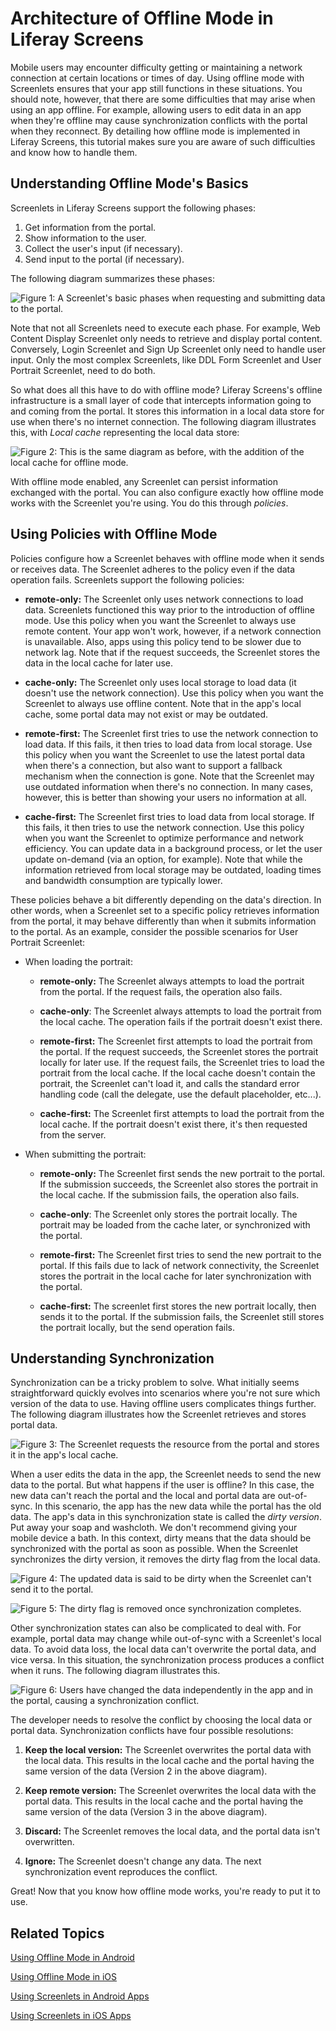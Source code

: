 # Architecture of Offline Mode in Liferay Screens [](id=architecture-of-offline-mode-in-liferay-screens)

Mobile users may encounter difficulty getting or maintaining a network 
connection at certain locations or times of day. Using offline mode with 
Screenlets ensures that your app still functions in these situations. You should 
note, however, that there are some difficulties that may arise when using an app 
offline. For example, allowing users to edit data in an app when they're offline 
may cause synchronization conflicts with the portal when they reconnect. By 
detailing how offline mode is implemented in Liferay Screens, this tutorial 
makes sure you are aware of such difficulties and know how to handle them.

## Understanding Offline Mode's Basics [](id=understanding-offline-modes-basics)

Screenlets in Liferay Screens support the following phases: 

1. Get information from the portal.
2. Show information to the user.
3. Collect the user's input (if necessary).
4. Send input to the portal (if necessary).

The following diagram summarizes these phases:

![Figure 1: A Screenlet's basic phases when requesting and submitting data to the portal.](../../images/screens-offline-01.png)

Note that not all Screenlets need to execute each phase. For example, Web 
Content Display Screenlet only needs to retrieve and display portal content. 
Conversely, Login Screenlet and Sign Up Screenlet only need to handle user 
input. Only the most complex Screenlets, like DDL Form Screenlet and User 
Portrait Screenlet, need to do both. 

So what does all this have to do with offline mode? Liferay Screens's offline 
infrastructure is a small layer of code that intercepts information going to and 
coming from the portal. It stores this information in a local data store for use 
when there's no internet connection. The following diagram illustrates this, 
with *Local cache* representing the local data store:

![Figure 2: This is the same diagram as before, with the addition of the local cache for offline mode.](../../images/screens-offline-02.png)

With offline mode enabled, any Screenlet can persist information exchanged with 
the portal. You can also configure exactly how offline mode works with the 
Screenlet you're using. You do this through *policies*.

## Using Policies with Offline Mode [](id=using-policies-with-offline-mode)

Policies configure how a Screenlet behaves with offline mode when it sends or 
receives data. The Screenlet adheres to the policy even if the data operation 
fails. Screenlets support the following policies:

- **remote-only:** The Screenlet only uses network connections to load data. 
Screenlets functioned this way prior to the introduction of offline mode. Use 
this policy when you want the Screenlet to always use remote content. Your app 
won't work, however, if a network connection is unavailable. Also, apps using 
this policy tend to be slower due to network lag. Note that if the request 
succeeds, the Screenlet stores the data in the local cache for later use.

- **cache-only:** The Screenlet only uses local storage to load data (it doesn't 
use the network connection). Use this policy when you want the Screenlet to 
always use offline content. Note that in the app's local cache, some portal data 
may not exist or may be outdated.

- **remote-first:** The Screenlet first tries to use the network connection to 
load data. If this fails, it then tries to load data from local storage. Use 
this policy when you want the Screenlet to use the latest portal data when 
there's a connection, but also want to support a fallback mechanism when the 
connection is gone. Note that the Screenlet may use outdated information when 
there's no connection. In many cases, however, this is better than showing your 
users no information at all.

- **cache-first:** The Screenlet first tries to load data from local storage. If 
this fails, it then tries to use the network connection. Use this policy when 
you want the Screenlet to optimize performance and network efficiency. You can 
update data in a background process, or let the user update on-demand (via an 
option, for example). Note that while the information retrieved from local 
storage may be outdated, loading times and bandwidth consumption are typically 
lower.

These policies behave a bit differently depending on the data's direction. In 
other words, when a Screenlet set to a specific policy retrieves information 
from the portal, it may behave differently than when it submits information to 
the portal. As an example, consider the possible scenarios for User Portrait 
Screenlet: 

- When loading the portrait:
    - **remote-only:** The Screenlet always attempts to load the portrait from 
    the portal. If the request fails, the operation also fails.
    
    - **cache-only**: The Screenlet always attempts to load the portrait from 
    the local cache. The operation fails if the portrait doesn't exist there.
    
    - **remote-first:** The Screenlet first attempts to load the portrait from 
    the portal. If the request succeeds, the Screenlet stores the portrait 
    locally for later use. If the request fails, the Screenlet tries to load the 
    portrait from the local cache. If the local cache doesn't contain the 
    portrait, the Screenlet can't load it, and calls the standard error handling 
    code (call the delegate, use the default placeholder, etc...). 
    
    - **cache-first:** The Screenlet first attempts to load the portrait from 
    the local cache. If the portrait doesn't exist there, it's then requested 
    from the server.

- When submitting the portrait:
    - **remote-only:** The Screenlet first sends the new portrait to the portal. 
    If the submission succeeds, the Screenlet also stores the portrait in the 
    local cache. If the submission fails, the operation also fails.
    
    - **cache-only**: The Screenlet only stores the portrait locally. The 
    portrait may be loaded from the cache later, or synchronized with the 
    portal.
    
    - **remote-first:** The Screenlet first tries to send the new portrait to 
    the portal. If this fails due to lack of network connectivity, the Screenlet 
    stores the portrait in the local cache for later synchronization with the 
    portal.
    
    - **cache-first:** The screenlet first stores the new portrait locally, then 
    sends it to the portal. If the submission fails, the Screenlet still stores 
    the portrait locally, but the send operation fails.

## Understanding Synchronization [](id=understanding-synchronization)

Synchronization can be a tricky problem to solve. What initially seems 
straightforward quickly evolves into scenarios where you're not sure which 
version of the data to use. Having offline users complicates things further. The 
following diagram illustrates how the Screenlet retrieves and stores portal 
data. 

![Figure 3: The Screenlet requests the resource from the portal and stores it in the app's local cache.](../../images/screens-offline-03.png)

When a user edits the data in the app, the Screenlet needs to send the new data 
to the portal. But what happens if the user is offline? In this case, the new 
data can't reach the portal and the local and portal data are out-of-sync. In 
this scenario, the app has the new data while the portal has the old data. The 
app's data in this synchronization state is called the *dirty version*. Put away 
your soap and washcloth. We don't recommend giving your mobile device a bath. In 
this context, dirty means that the data should be synchronized with the portal 
as soon as possible. When the Screenlet synchronizes the dirty version, it 
removes the dirty flag from the local data. 

![Figure 4: The updated data is said to be dirty when the Screenlet can't send it to the portal.](../../images/screens-offline-04.png)

![Figure 5: The dirty flag is removed once synchronization completes.](../../images/screens-offline-05.png)

Other synchronization states can also be complicated to deal with. For example, 
portal data may change while out-of-sync with a Screenlet's local data. To avoid 
data loss, the local data can't overwrite the portal data, and vice versa. In 
this situation, the synchronization process produces a conflict when it runs. 
The following diagram illustrates this.

![Figure 6: Users have changed the data independently in the app and in the portal, causing a synchronization conflict.](../../images/screens-offline-06.png)

The developer needs to resolve the conflict by choosing the local data or portal 
data. Synchronization conflicts have four possible resolutions:

1. **Keep the local version:** The Screenlet overwrites the portal data with the 
local data. This results in the local cache and the portal having the same 
version of the data (Version 2 in the above diagram).

2. **Keep remote version:** The Screenlet overwrites the local data with the 
portal data. This results in the local cache and the portal having the same 
version of the data (Version 3 in the above diagram).

3. **Discard:** The Screenlet removes the local data, and the portal data isn't 
overwritten.

4. **Ignore:** The Screenlet doesn't change any data. The next synchronization 
event reproduces the conflict.

Great! Now that you know how offline mode works, you're ready to put it to use.

## Related Topics [](id=related-topics)

[Using Offline Mode in Android](/develop/tutorials/-/knowledge_base/6-2/using-offline-mode-in-android)

[Using Offline Mode in iOS](/develop/tutorials/-/knowledge_base/6-2/using-offline-mode-in-ios)

[Using Screenlets in Android Apps](/develop/tutorials/-/knowledge_base/6-2/using-screenlets-in-android-apps)

[Using Screenlets in iOS Apps](/develop/tutorials/-/knowledge_base/6-2/using-screenlets-in-ios-apps)
